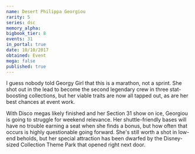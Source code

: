 ```yaml
---
name: Desert Philippa Georgiou
rarity: 5
series: dsc
memory_alpha:
bigbook_tier: 8
events: 31
in_portal: true
date: 10/10/2017
obtained: Event
mega: false
published: true
---
```


I guess nobody told Georgy Girl that this is a marathon, not a sprint. She shot out in the lead to become the second legendary crew in three stat-boosting collections, but her viable traits are now all tapped out, as are her best chances at event work.

With Disco megas likely finished and her Section 31 show on ice, Georgiou is going to struggle for weekend relevance. Her shuttle-friendly bases will have no trouble earning a seat when she finds a bonus, but how often that occurs is highly questionable going forward. She's still worth a shot in low-end beholds, but her special attraction has been dwarfed by the Disney-sized Collection Theme Park that opened right next door.
